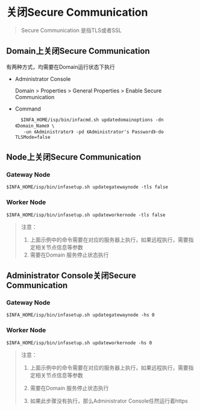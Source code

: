 # 关闭Secure Communication

> Secure Communication 是指TLS或者SSL

## Domain上关闭Secure Communication

有两种方式，均需要在Domain运行状态下执行

* Administrator Console

  Domain &gt; Properties &gt; General Properties &gt; Enable Secure Communication

* Command

  ```shell
    $INFA_HOME/isp/bin/infacmd.sh updatedomainoptions -dn 《Domain_Name》 \
     -un 《Administrator》 -pd 《Administrator's Password》-do TLSMode=false
  ```

## Node上关闭Secure Communication

### Gateway Node

```shell
$INFA_HOME/isp/bin/infasetup.sh updategatewaynode -tls false
```

### Worker Node

```
$INFA_HOME/isp/bin/infasetup.sh updateworkernode -tls false
```

> 注意：
>
> 1. 上面示例中的命令需要在对应的服务器上执行，如果远程执行，需要指定相关节点信息等参数
> 2. 需要在Domain 服务停止状态执行

## Administrator Console关闭Secure Communication

### Gateway Node

```shell
$INFA_HOME/isp/bin/infasetup.sh updategatewaynode -hs 0
```

### Worker Node

```
$INFA_HOME/isp/bin/infasetup.sh updateworkernode -hs 0
```

> 注意：
>
> 1. 上面示例中的命令需要在对应的服务器上执行，如果远程执行，需要指定相关节点信息等参数
>
> 2. 需要在Domain 服务停止状态执行
>
> 3. 如果此步骤没有执行，那么Administrator Console任然运行着https



